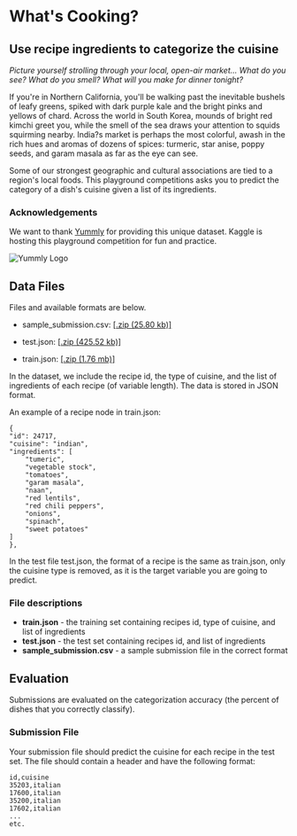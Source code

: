 # **What's Cooking?**

## Use recipe ingredients to categorize the cuisine 

*Picture yourself strolling through your local, open-air market... What do you see? What do you smell? What will you make for dinner tonight?*

If you're in Northern California, you'll be walking past the inevitable bushels of leafy greens, spiked with dark purple kale and the bright pinks and yellows of chard. Across the world in South Korea, mounds of bright red kimchi greet you, while the smell of the sea draws your attention to squids squirming nearby. India?s market is perhaps the most colorful, awash in the rich hues and aromas of dozens of spices: turmeric, star anise, poppy seeds, and garam masala as far as the eye can see.

Some of our strongest geographic and cultural associations are tied to a region's local foods. This playground competitions asks you to predict the category of a dish's cuisine given a list of its ingredients. 

### Acknowledgements

We want to thank [Yummly](http://www.yummly.com/) for providing this unique dataset. Kaggle is hosting this playground competition for fun and practice.

![Yummly Logo](http://kaggle2.blob.core.windows.net/competitions/kaggle/4526/media/Yummly_logo.png)

## Data Files

Files and available formats are below.

- sample\_submission.csv: [[.zip (25.80 kb)]](https://www.kaggle.com/c/whats-cooking/download/sample\_submission.csv.zip)

- test.json: [[.zip (425.52 kb)]](https://www.kaggle.com/c/whats-cooking/download/test.json.zip)

- train.json: [[.zip (1.76 mb)]](https://www.kaggle.com/c/whats-cooking/download/train.json.zip)

In the dataset, we include the recipe id, the type of cuisine, and the list of ingredients of each recipe (of variable length). The data is stored in JSON format. 

An example of a recipe node in train.json:

    {
    "id": 24717,
    "cuisine": "indian",
    "ingredients": [
        "tumeric",
        "vegetable stock",
        "tomatoes",
        "garam masala",
        "naan",
        "red lentils",
        "red chili peppers",
        "onions",
        "spinach",
        "sweet potatoes"
    ]
    },

In the test file test.json, the format of a recipe is the same as train.json, only the cuisine type is removed, as it is the target variable you are going to predict.

### File descriptions
- **train.json** - the training set containing recipes id, type of cuisine, and list of ingredients
- **test.json** - the test set containing recipes id, and list of ingredients
- **sample_submission.csv** - a sample submission file in the correct format

## Evaluation

Submissions are evaluated on the categorization accuracy (the percent of dishes that you correctly classify).

### Submission File

Your submission file should predict the cuisine for each recipe in the test set. The file should contain a header and have the following format:

    id,cuisine
    35203,italian
    17600,italian
    35200,italian
    17602,italian
    ...
    etc.
    

